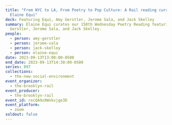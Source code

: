 ```yaml
---
title: "From NYC to LA, From Poetry to Pop Culture: A Rail reading curated by
  Elaine Equi"
deck: Featuring Equi, Amy Gerstler, Jerome Sala, and Jack Skelley
summary: Elaine Equi curates our 150th Wednesday Poetry Reading featuring Amy
  Gerstler, Jerome Sala, and Jack Skelley.
people:
  - person: amy-gerstler
  - person: jerome-sala
  - person: jack-skelley
  - person: elaine-equi
date: 2023-09-13T13:00:00-0500
end_date: 2023-09-13T14:30:00-0500
series: 897
collections:
  - the-new-social-environment
event_organizer:
  - the-brooklyn-rail
event_producer:
  - the-brooklyn-rail
event_id: recQA9z8Wxkvjge3D
event_platform:
  - zoom
soldout: false
---
```


